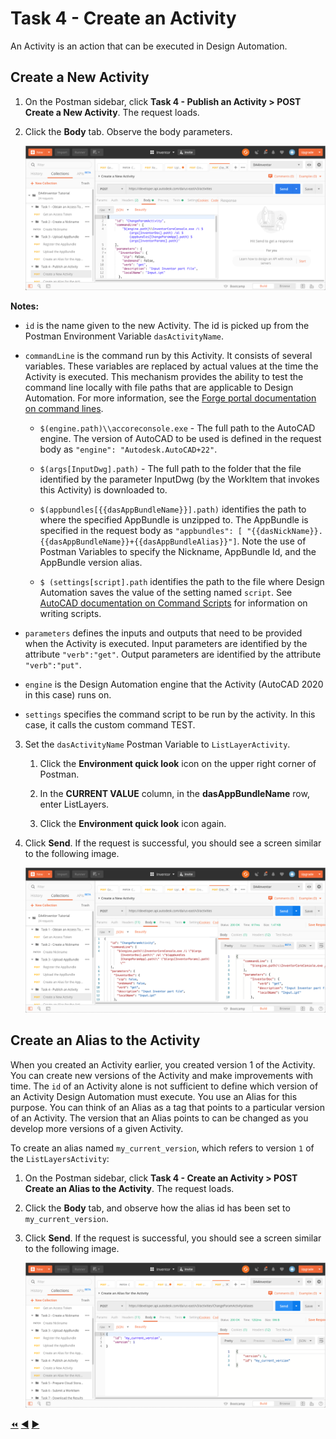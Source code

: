 # Task 4 - Create an Activity

An Activity is an action that can be executed in Design Automation. 

## Create a New Activity

1. On the Postman sidebar, click **Task 4 - Publish an Activity > POST Create a New Activity**. The request loads.

2. Click the **Body** tab. Observe the body parameters.

    ![Body tab of Create Activity](../images/task4-create_activity.png "Body tab of Create Activity")

**Notes:**
 - `id` is the name given to the new Activity. The id is picked up from the Postman Environment Variable `dasActivityName`. 
 - `commandLine` is the command run by this Activity. It consists of several variables. These variables are replaced by actual values at the time the Activity is executed. This mechanism provides the ability to test the command line locally with file paths that are applicable to Design Automation. For more information, see the [Forge portal documentation on command lines](https://forge.autodesk.com/en/docs/design-automation/v3/developers_guide/field-guide/#command-lines).

    - `$(engine.path)\\accoreconsole.exe` - The full path to the AutoCAD engine. The version of AutoCAD to be used is defined in the request body as `"engine": "Autodesk.AutoCAD+22"`.  

    - `$(args[InputDwg].path)` - The full path to the folder that the file identified by the parameter InputDwg (by the WorkItem that invokes this Activity) is downloaded to. 

    - `$(appbundles[{{dasAppBundleName}}].path)` identifies the path to where the specified AppBundle is unzipped to. The AppBundle is specified in the request body as `"appbundles": [ "{{dasNickName}}.{{dasAppBundleName}}+{{dasAppBundleAlias}}"]`. Note the use of Postman Variables to specify the Nickname, AppBundle Id, and the AppBundle version alias.

    - `$ (settings[script].path` identifies the path to the file where Design Automation saves the value of the setting named `script`. See [AutoCAD documentation on Command Scripts](https://help.autodesk.com/view/ACD/2020/ENU/?guid=GUID-95BB6824-0700-4019-9672-E6B502659E9E) for information on writing scripts.

- `parameters` defines the inputs and outputs that need to be provided when the Activity is executed. Input parameters are identified by the attribute `"verb":"get"`. Output parameters are identified by the attribute `"verb":"put"`. 

 - `engine` is the Design Automation engine that the Activity (AutoCAD 2020 in this case) runs on.

 - `settings` specifies the command script to be run by the activity. In this case, it calls the custom command TEST. 

3. Set the `dasActivityName` Postman Variable to `ListLayerActivity`.

    1. Click the **Environment quick look** icon on the upper right corner of Postman.

    2. In the **CURRENT VALUE** column, in the **dasAppBundleName** row, enter ListLayers.

    3. Click the **Environment quick look** icon again.

3. Click **Send**. If the request is successful, you should see a screen similar to the following image.

    ![Successful creation of an Activity](../images/task4-activity_create_success.png "Successful creation of an Activity")

## Create an Alias to the Activity

When you created an Activity earlier, you created version 1 of the Activity. You can create new versions of the Activity and make improvements with time.  The `id` of an Activity alone is not sufficient to define which version of an Activity Design Automation must execute. You use an Alias for this purpose.  You can think of an Alias as a tag that points to a particular version of an Activity. The version that an Alias points to can be changed as you develop more versions of a given Activity.

To create an alias named `my_current_version`, which refers to version `1` of the `ListLayersActivity`:

1. On the Postman sidebar, click **Task 4 - Create an Activity > POST Create an Alias to the Activity**. The request loads. 

2. Click the **Body** tab, and observe how the alias id has been set to `my_current_version`. 

3. Click **Send**. If the request is successful, you should see a screen similar to the following image.

    ![Successful creation of Alias](../images/task4-activity_alias_create_success.png "Successful creation of Alias")


[:rewind:](../readme.md "readme.md") [:arrow_backward:](task-3.md "Previous task") [:arrow_forward:](task-5.md "Next task")
